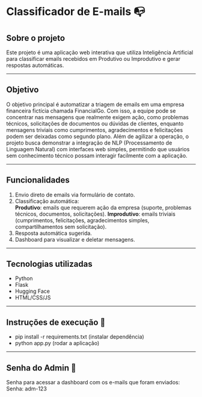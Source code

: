 # Classificador de E-mails 📭

## Sobre o projeto

Este projeto é uma aplicação web interativa que utiliza Inteligência Artificial para classificar emails recebidos em Produtivo ou Improdutivo e gerar respostas automáticas. 

---

## Objetivo

O objetivo principal é automatizar a triagem de emails em uma empresa financeira fictícia chamada FinancialGo. 
Com isso, a equipe pode se concentrar nas mensagens que realmente exigem ação, como problemas técnicos, solicitações de documentos ou dúvidas de clientes, enquanto mensagens triviais como cumprimentos, agradecimentos e felicitações podem ser deixadas como segundo plano.
Além de agilizar a operação, o projeto busca demonstrar a integração de NLP (Processamento de Linguagem Natural) com interfaces web simples, permitindo que usuários sem conhecimento técnico possam interagir facilmente com a aplicação.

---

## Funcionalidades
1. Envio direto de emails via formulário de contato. 
2. Classificação automática:<br>
  **Produtivo**: emails que requerem ação da empresa (suporte, problemas técnicos, documentos, solicitações).
  **Improdutivo**: emails triviais (cumprimentos, felicitações, agradecimentos simples, compartilhamentos sem solicitação).
3. Resposta automática sugerida.
4. Dashboard para visualizar e deletar mensagens.

---

## Tecnologias utilizadas
- Python 
- Flask
- Hugging Face 
- HTML/CSS/JS

---

## Instruções de execução 📃
- pip install -r requirements.txt (instalar dependência)
- python app.py (rodar a aplicação)

---

## Senha do Admin 🔑 
Senha para acessar a dashboard com os e-mails que foram enviados:<br>
Senha: adm-123
